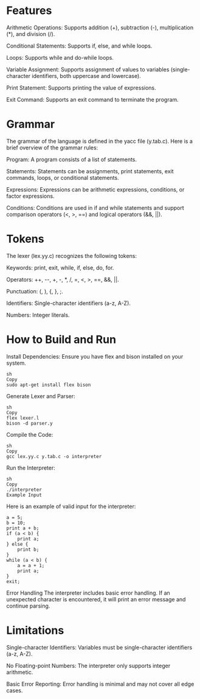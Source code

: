 # Features
Arithmetic Operations: Supports addition (+), subtraction (-), multiplication (*), and division (/).

Conditional Statements: Supports if, else, and while loops.

Loops: Supports while and do-while loops.

Variable Assignment: Supports assignment of values to variables (single-character identifiers, both uppercase and lowercase).

Print Statement: Supports printing the value of expressions.

Exit Command: Supports an exit command to terminate the program.

# Grammar
The grammar of the language is defined in the yacc file (y.tab.c). Here is a brief overview of the grammar rules:

Program: A program consists of a list of statements.

Statements: Statements can be assignments, print statements, exit commands, loops, or conditional statements.

Expressions: Expressions can be arithmetic expressions, conditions, or factor expressions.

Conditions: Conditions are used in if and while statements and support comparison operators (<, >, ==) and logical operators (&&, ||).

# Tokens
The lexer (lex.yy.c) recognizes the following tokens:

Keywords: print, exit, while, if, else, do, for.

Operators: ++, --, +, -, *, /, =, <, >, ==, &&, ||.

Punctuation: (, ), {, }, ;.

Identifiers: Single-character identifiers (a-z, A-Z).

Numbers: Integer literals.

# How to Build and Run
Install Dependencies: Ensure you have flex and bison installed on your system.
```
sh
Copy
sudo apt-get install flex bison
```
Generate Lexer and Parser:

```
sh
Copy
flex lexer.l
bison -d parser.y
```
Compile the Code:

```
sh
Copy
gcc lex.yy.c y.tab.c -o interpreter
```

Run the Interpreter:
```
sh
Copy
./interpreter
Example Input
```
Here is an example of valid input for the interpreter:

```
a = 5;
b = 10;
print a + b;
if (a < b) {
    print a;
} else {
    print b;
}
while (a < b) {
    a = a + 1;
    print a;
}
exit;
```
Error Handling
The interpreter includes basic error handling. If an unexpected character is encountered, it will print an error message and continue parsing.

# Limitations
Single-character Identifiers: Variables must be single-character identifiers (a-z, A-Z).

No Floating-point Numbers: The interpreter only supports integer arithmetic.

Basic Error Reporting: Error handling is minimal and may not cover all edge cases.
